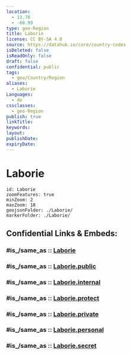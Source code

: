 ```yaml
---
location:
  - 13.78
  - -60.99
type: geo-Region
title: Laborie
license: CC BY-SA 4.0
source: https://datahub.io/core/country-codes
isDeleted: false
isReadOnly: false
draft: false
confidential: public
tags:
  - geo/Country/Region
aliases:
  - Laborie
Languages:
  - de
cssclasses:
  - geo-Region
publish: true
linkTitle:
keywords:
layout:
publishDate:
expiryDate:
---
```


# Laborie

```leaflet
id: Laborie
zoomFeatures: true 
minZoom: 2 
maxZoom: 18
geojsonFolder: ./Laborie/
markerFolder: ./Laborie/
```


## Confidential Links & Embeds: 

### #is_/same_as :: [Laborie](/_Standards/Earth/Continent/America~Caribbean/Saint_Lucia/Districts~Saint_Lucia/Laborie.md) 

### #is_/same_as :: [Laborie.public](/_public/Earth/Continent/America~Caribbean/Saint_Lucia/Districts~Saint_Lucia/Laborie.public.md) 

### #is_/same_as :: [Laborie.internal](/_internal/Earth/Continent/America~Caribbean/Saint_Lucia/Districts~Saint_Lucia/Laborie.internal.md) 

### #is_/same_as :: [Laborie.protect](/_protect/Earth/Continent/America~Caribbean/Saint_Lucia/Districts~Saint_Lucia/Laborie.protect.md) 

### #is_/same_as :: [Laborie.private](/_private/Earth/Continent/America~Caribbean/Saint_Lucia/Districts~Saint_Lucia/Laborie.private.md) 

### #is_/same_as :: [Laborie.personal](/_personal/Earth/Continent/America~Caribbean/Saint_Lucia/Districts~Saint_Lucia/Laborie.personal.md) 

### #is_/same_as :: [Laborie.secret](/_secret/Earth/Continent/America~Caribbean/Saint_Lucia/Districts~Saint_Lucia/Laborie.secret.md)

